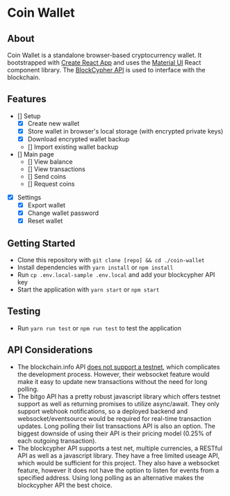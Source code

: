 # Coin Wallet

## About

Coin Wallet is a standalone browser-based cryptocurrency wallet. It bootstrapped with [Create React App](https://github.com/facebookincubator/create-react-app) and uses the [Material UI](https://www.npmjs.com/package/material-ui) React component library. The [BlockCypher API](https://www.blockcypher.com/) is used to interface with the blockchain.

## Features

* [] Setup
  * [x] Create new wallet
  * [x] Store wallet in browser's local storage (with encrypted private keys)
  * [x] Download encrypted wallet backup
  * [] Import existing wallet backup
* [] Main page
  * [] View balance
  * [] View transactions
  * [] Send coins
  * [] Request coins
* [x] Settings
  * [x] Export wallet
  * [x] Change wallet password
  * [x] Reset wallet

## Getting Started

* Clone this repository with `git clone [repo] && cd ./coin-wallet`
* Install dependencies with `yarn install` or `npm install`
* Run `cp .env.local-sample .env.local` and add your blockcypher API key
* Start the application with `yarn start` or `npm start`

## Testing

* Run `yarn run test` or `npm run test` to test the application

## API Considerations

* The blockchain.info API [does not support a testnet](https://bitcoin.stackexchange.com/a/38493), which complicates the development process. However, their websocket feature would make it easy to update new transactions without the need for long polling.
* The bitgo API has a pretty robust javascript library which offers testnet support as well as returning promises to utilize async/await. They only support webhook notifications, so a deployed backend and websocket/eventsource would be required for real-time transaction updates. Long polling their list transactions API is also an option. The biggest downside of using their API is their pricing model (0.25% of each outgoing transaction).
* The blockcypher API supports a test net, multiple currencies, a RESTful API as well as a javascript library. They have a free limited useage API, which would be sufficient for this project. They also have a websocket feature, however it does not have the option to listen for events from a specified address. Using long polling as an alternative makes the blockcypher API the best choice.
